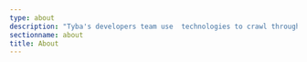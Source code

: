 ```yaml
---
type: about
description: "Tyba's developers team use  technologies to crawl through code contributions in the open source community, finding companies the right technical candidate."
sectionname: about
title: About
---
```

